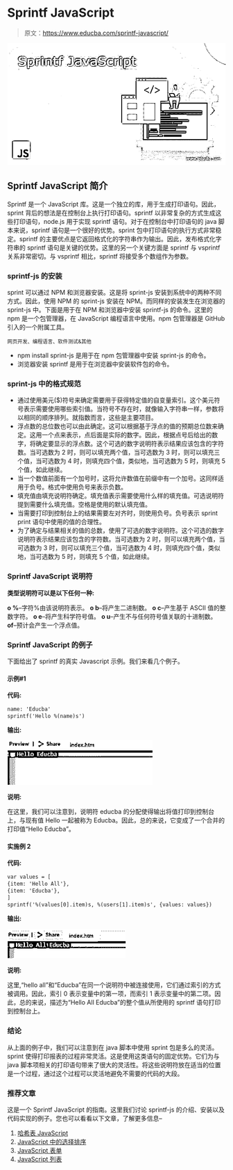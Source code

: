 # Sprintf JavaScript

> 原文：<https://www.educba.com/sprintf-javascript/>

![Sprintf JavaScript](img/dac68b91b494a9e81d8fda8e57303ba7.png)



## Sprintf JavaScript 简介

Sprintf 是一个 JavaScript 库。这是一个独立的库，用于生成打印语句。因此，sprint 背后的想法是在控制台上执行打印语句。sprintf 以非常复杂的方式生成这些打印语句，node.js 用于实现 sprintf 语句。对于在控制台中打印语句的 java 脚本来说，sprintf 语句是一个很好的优势。sprint 包中打印语句的执行方式非常稳定。sprintf 的主要优点是它返回格式化的字符串作为输出。因此，发布格式化字符串的 sprintf 语句是关键的优势。这里的另一个关键方面是 sprintf 与 vsprintf 关系非常密切。与 vsprintf 相比，sprintf 将接受多个数组作为参数。

### sprintf-js 的安装

sprint 可以通过 NPM 和浏览器安装。这是将 sprint-js 安装到系统中的两种不同方式。因此，使用 NPM 的 sprint-js 安装在 NPM。而同样的安装发生在浏览器的 sprint-js 中。下面是用于在 NPM 和浏览器中安装 sprintf-js 的命令。这里的 npm 是一个包管理器，在 JavaScript 编程语言中使用。npm 包管理器是 GitHub 引入的一个附属工具。

<small>网页开发、编程语言、软件测试&其他</small>

*   npm install sprint-js 是用于在 npm 包管理器中安装 sprint-js 的命令。
*   浏览器安装 sprintf 是用于在浏览器中安装软件包的命令。

### sprint-js 中的格式规范

*   通过使用美元($)符号来确定需要用于获得特定值的自变量索引。这个美元符号表示需要使用哪些索引值。当符号不存在时，就像输入字符串一样，参数将以相同的顺序排列。就指数而言，这些是主要项目。
*   浮点数的总位数也可以由此确定。这可以根据基于浮点的值的预期总位数来确定。这用一个点来表示，点后面是实际的数字。因此，根据点号后给出的数字，将确定要显示的浮点数。这个可选的数字说明符表示结果应该包含的字符数。当可选数为 2 时，则可以填充两个值，当可选数为 3 时，则可以填充三个值，当可选数为 4 时，则填充四个值，类似地，当可选数为 5 时，则填充 5 个值，如此继续。
*   当一个数值前面有一个加号时，这将允许数值在前缀中有一个加号。这同样适用于负号。格式中使用负号来表示负数。
*   填充值由填充说明符确定。填充值表示需要使用什么样的填充值。可选说明符提到需要什么填充值。空格是使用的默认填充值。
*   当需要打印到控制台上的结果需要左对齐时，则使用负号。负号表示 sprint print 语句中使用的值的合理性。
*   为了确定与结果相关的值的总数，使用了可选的数字说明符。这个可选的数字说明符表示结果应该包含的字符数。当可选数为 2 时，则可以填充两个值，当可选数为 3 时，则可以填充三个值，当可选数为 4 时，则填充四个值，类似地，当可选数为 5 时，则填充 5 个值，如此继续。

### Sprintf JavaScript 说明符

**类型说明符可以是以下任何一种:**

**o %**–字符%由该说明符表示。
**o b**–将产生二进制数。
**o c**–产生基于 ASCII 值的整数字符。
**o e**–将产生科学符号值。
**o u**–产生不与任何符号值关联的十进制数。
**of**–预计会产生一个浮点值。

### Sprintf JavaScript 的例子

下面给出了 sprintf 的真实 Javascript 示例。我们来看几个例子。

#### 示例#1

**代码:**

```
name: 'Educba'
sprintf('Hello %(name)s')
```

**输出:**

![Sprintf JavaScript 1](img/7db798d4d07ddd6b97cd4f74d1addaf4.png)



**说明:**

在这里，我们可以注意到，说明符 educba 的分配使得输出将值打印到控制台上，与现有值 Hello 一起被称为 Educba。因此，总的来说，它变成了一个合并的打印值“Hello Educba”。

#### 实施例 2

**代码:**

```
var values = [
{item: 'Hello All'},
{item: 'Educba'},
]
sprintf('%(values[0].item)s, %(users[1].item)s', {values: values})
```

**输出:**

![Sprintf JavaScript 2](img/c2679f971a67462958e262bf3ae892b1.png)



**说明:**

这里,“hello all”和“Educba”在同一个说明符中被连接使用，它们通过索引的方式被调用。因此，索引 0 表示变量中的第一项，而索引 1 表示变量中的第二项。因此，总的来说，描述为“Hello All Educba”的整个值从所使用的 sprintf 语句打印到控制台上。

### 结论

从上面的例子中，我们可以注意到在 java 脚本中使用 sprint 包是多么的灵活。sprint 使得打印报表的过程非常灵活。这是使用这类语句的固定优势。它们为与 java 脚本项相关的打印语句带来了很大的灵活性。将这些说明符放在适当的位置是一个过程，通过这个过程可以灵活地避免不需要的代码的大段。

### 推荐文章

这是一个 Sprintf JavaScript 的指南。这里我们讨论 sprintf-js 的介绍、安装以及代码实现的例子。您也可以看看以下文章，了解更多信息–

1.  [哈希表 JavaScript](https://www.educba.com/hash-table-javascript/)
2.  [JavaScript 中的选择排序](https://www.educba.com/selection-sort-in-javascript/)
3.  [JavaScript 表单](https://www.educba.com/javascript-modulo/)
4.  [JavaScript 列表](https://www.educba.com/javascript-list/)





